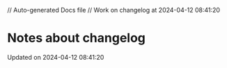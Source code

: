 // Auto-generated Docs file
// Work on changelog at 2024-04-12 08:41:20
# Notes about changelog
Updated on 2024-04-12 08:41:20
